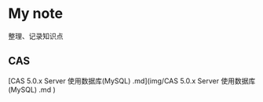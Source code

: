 # My note
整理、记录知识点

## CAS

[CAS 5.0.x Server 使用数据库(MySQL) .md](img/CAS 5.0.x Server 使用数据库(MySQL) .md )